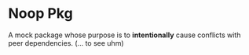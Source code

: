 # Noop Pkg

A mock package whose purpose is to __intentionally__ cause conflicts with peer dependencies. (... to see uhm)
